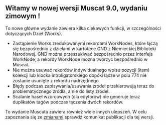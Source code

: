 ## Witamy w nowej wersji Muscat 9.0, wydaniu zimowym !
To nowe główne wydanie zawiera kilka ciekawych funkcji, w szczególności dotyczących Dzieł (Works).
 
* Zastąpienie Works zredukowanymi rekordami WorkNodes, które łączą się bezpośrednio z dziełami w kartotece GND z Niemieckiej Biblioteki Narodowej. GND można przeszukiwać bezpośrednio przez interfejs WorkNode, a rekordy WorkNode można tworzyć bezpośrednio w Muscat.
* Nie można usuwać rekordów indywidualnego wpisu pozycji (item) kolekcji lub klocka introligatorskiego dopóki łącze w polu 774 nie zostanie usunięte z rekordu nadrzędnego.
* Błędy podczas zapisywania/usuwania źródeł przekierowują teraz do problematycznego źródła, a nie do listy źródeł.
* Scalanie haseł wzorcowych (dla edytorów) nie generuje teraz duplikatów tagów podczas łączenia dwóch rekordów.
 
To wydanie Muscata zawiera również wiele innych ulepszeń. W celu zapoznania się ze [zmianami](https://github.com/rism-ch/muscat/blob/master/CHANGELOG) sprawdź komunikat publikacji dla tej wersji.
